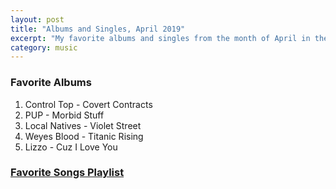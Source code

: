 ```yaml
---
layout: post
title: "Albums and Singles, April 2019"
excerpt: "My favorite albums and singles from the month of April in the 2019th year. "
category: music
---
```


### Favorite Albums
1. Control Top - Covert Contracts
1. PUP - Morbid Stuff
1. Local Natives - Violet Street
1. Weyes Blood - Titanic Rising
1. Lizzo - Cuz I Love You

### <a href="https://open.spotify.com/user/blrobin2/playlist/1BlZRfkHgWb4wENGqRRsOi" target="_blank" rel="noopener">Favorite Songs Playlist</a>